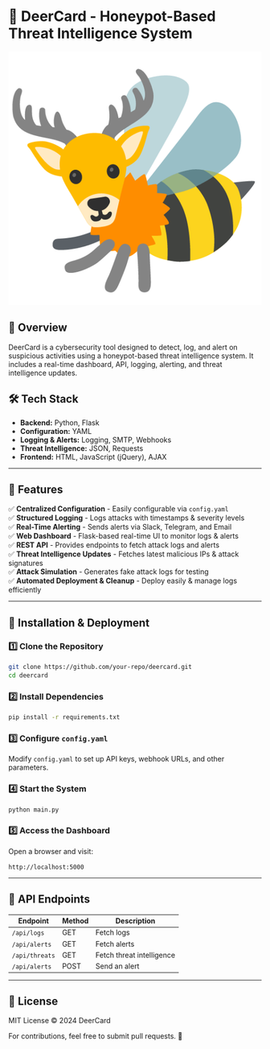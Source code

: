 # 🚀 DeerCard - Honeypot-Based Threat Intelligence System

![DeerCard Dashboard](https://github.com/Lumiquiver/DeerCard-V1/blob/main/deercard.png)

## 📌 Overview
DeerCard is a cybersecurity tool designed to detect, log, and alert on suspicious activities using a honeypot-based threat intelligence system. It includes a real-time dashboard, API, logging, alerting, and threat intelligence updates.

## 🛠 Tech Stack
- **Backend:** Python, Flask
- **Configuration:** YAML
- **Logging & Alerts:** Logging, SMTP, Webhooks
- **Threat Intelligence:** JSON, Requests
- **Frontend:** HTML, JavaScript (jQuery), AJAX

---
## 🚀 Features
✅ **Centralized Configuration** - Easily configurable via `config.yaml`  
✅ **Structured Logging** - Logs attacks with timestamps & severity levels  
✅ **Real-Time Alerting** - Sends alerts via Slack, Telegram, and Email  
✅ **Web Dashboard** - Flask-based real-time UI to monitor logs & alerts  
✅ **REST API** - Provides endpoints to fetch attack logs and alerts  
✅ **Threat Intelligence Updates** - Fetches latest malicious IPs & attack signatures  
✅ **Attack Simulation** - Generates fake attack logs for testing  
✅ **Automated Deployment & Cleanup** - Deploy easily & manage logs efficiently  

---
## 🚀 Installation & Deployment
### 1️⃣ Clone the Repository
```bash
git clone https://github.com/your-repo/deercard.git
cd deercard
```

### 2️⃣ Install Dependencies
```bash
pip install -r requirements.txt
```

### 3️⃣ Configure `config.yaml`
Modify `config.yaml` to set up API keys, webhook URLs, and other parameters.

### 4️⃣ Start the System
```bash
python main.py
```

### 5️⃣ Access the Dashboard
Open a browser and visit:
```
http://localhost:5000
```

---
## 📡 API Endpoints
| Endpoint       | Method | Description |
|---------------|--------|-------------|
| `/api/logs`    | GET    | Fetch logs |
| `/api/alerts`  | GET    | Fetch alerts |
| `/api/threats` | GET    | Fetch threat intelligence |
| `/api/alerts`  | POST   | Send an alert |

---
## 📖 License
MIT License © 2024 DeerCard

For contributions, feel free to submit pull requests. 🚀

